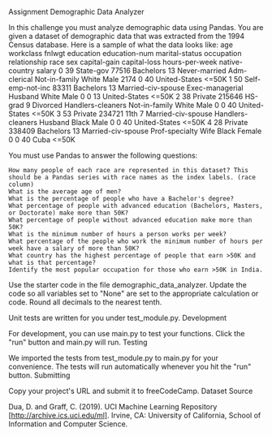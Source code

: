 Assignment
Demographic Data Analyzer

In this challenge you must analyze demographic data using Pandas. You are given a dataset of demographic data that was extracted from the 1994 Census database. Here is a sample of what the data looks like:
	age	workclass	fnlwgt	education	education-num	marital-status	occupation	relationship	race	sex	capital-gain	capital-loss	hours-per-week	native-country	salary
0	39	State-gov	77516	Bachelors	13	Never-married	Adm-clerical	Not-in-family	White	Male	2174	0	40	United-States	<=50K
1	50	Self-emp-not-inc	83311	Bachelors	13	Married-civ-spouse	Exec-managerial	Husband	White	Male	0	0	13	United-States	<=50K
2	38	Private	215646	HS-grad	9	Divorced	Handlers-cleaners	Not-in-family	White	Male	0	0	40	United-States	<=50K
3	53	Private	234721	11th	7	Married-civ-spouse	Handlers-cleaners	Husband	Black	Male	0	0	40	United-States	<=50K
4	28	Private	338409	Bachelors	13	Married-civ-spouse	Prof-specialty	Wife	Black	Female	0	0	40	Cuba	<=50K

You must use Pandas to answer the following questions:

    How many people of each race are represented in this dataset? This should be a Pandas series with race names as the index labels. (race column)
    What is the average age of men?
    What is the percentage of people who have a Bachelor's degree?
    What percentage of people with advanced education (Bachelors, Masters, or Doctorate) make more than 50K?
    What percentage of people without advanced education make more than 50K?
    What is the minimum number of hours a person works per week?
    What percentage of the people who work the minimum number of hours per week have a salary of more than 50K?
    What country has the highest percentage of people that earn >50K and what is that percentage?
    Identify the most popular occupation for those who earn >50K in India.

Use the starter code in the file demographic_data_analyzer. Update the code so all variables set to "None" are set to the appropriate calculation or code. Round all decimals to the nearest tenth.

Unit tests are written for you under test_module.py.
Development

For development, you can use main.py to test your functions. Click the "run" button and main.py will run.
Testing

We imported the tests from test_module.py to main.py for your convenience. The tests will run automatically whenever you hit the "run" button.
Submitting

Copy your project's URL and submit it to freeCodeCamp.
Dataset Source

Dua, D. and Graff, C. (2019). UCI Machine Learning Repository [http://archive.ics.uci.edu/ml]. Irvine, CA: University of California, School of Information and Computer Science.
